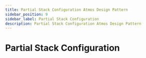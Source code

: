 ```yaml
---
title: Partial Stack Configuration Atmos Design Pattern
sidebar_position: 9
sidebar_label: Partial Stack Configuration
description: Partial Stack Configuration Atmos Design Pattern
---
```


# Partial Stack Configuration
